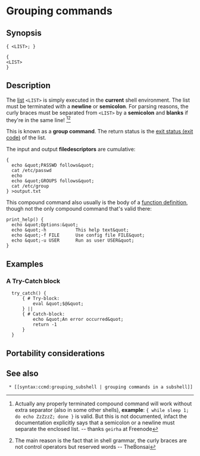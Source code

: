 # Grouping commands

## Synopsis

    { <LIST>; }

    {
    <LIST>
    }

## Description

The [list](/syntax/basicgrammar#lists) `<LIST>` is simply executed in
the **current** shell environment. The list must be terminated with a
**newline** or **semicolon**. For parsing reasons, the curly braces must
be separated from `<LIST>` by a **semicolon** and **blanks** if they're
in the same line! [^1][^2]

This is known as a **group command**. The return status is the [exit
status (exit code)](/scripting/basics#exit_codes) of the list.

The input and output **filedescriptors** are cumulative:

    {
      echo &quot;PASSWD follows&quot;
      cat /etc/passwd
      echo
      echo &quot;GROUPS follows&quot;
      cat /etc/group
    } >output.txt

This compound command also usually is the body of a [function
definition](/syntax/basicgrammar#shell_function_definitions), though not
the only compound command that's valid there:

    print_help() {
      echo &quot;Options:&quot;
      echo &quot;-h           This help text&quot;
      echo &quot;-f FILE      Use config file FILE&quot;
      echo &quot;-u USER      Run as user USER&quot;
    }

## Examples

### A Try-Catch block

      try_catch() {
          { # Try-block:
              eval &quot;$@&quot;
          } ||
          { # Catch-block:
              echo &quot;An error occurred&quot;
              return -1
          }
      }

## Portability considerations

## See also

     * [[syntax:ccmd:grouping_subshell | grouping commands in a subshell]]

[^1]: Actually any properly terminated compound command will work
    without extra separator (also in some other shells), **example**:
    `{ while sleep 1; do echo ZzZzzZ; done }` is valid. But this is not
    documented, infact the documentation explicitly says that a
    semicolon or a newline must separate the enclosed list. -- thanks
    `geirha` at Freenode

[^2]: The main reason is the fact that in shell grammar, the curly
    braces are not control operators but reserved words -- TheBonsai

